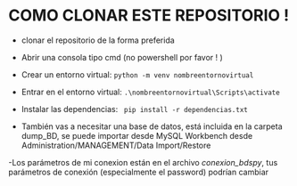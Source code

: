 # COMO CLONAR ESTE REPOSITORIO !

- clonar el repositorio de la forma preferida
- Abrir una consola tipo cmd (no powershell por favor ! )
- Crear un entorno virtual:
          ```
         python -m venv nombreentornovirtual
          ```
- Entrar en el entorno virtual:
            ```
                   .\nombreentornovirtual\Scripts\activate
            ```
- Instalar las dependencias:
           ``` 
                   pip install -r dependencias.txt
            ```

- También vas a necesitar una base de datos, está incluida en la carpeta dump_BD, se puede importar desde MySQL Workbench
desde Administration/MANAGEMENT/Data Import/Restore

-Los parámetros de mi conexion están en el archivo *conexion_bdspy*, tus parámetros de conexión (especialmente el password)
podrían cambiar
